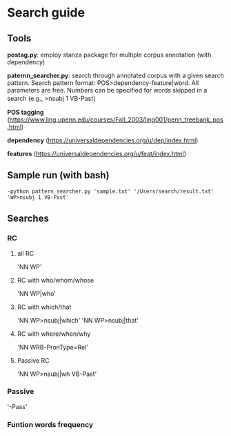  # Search guide

## Tools

**postag.py**: employ stanza package for multiple corpus annotation (with dependency)

**paternn_searcher.py**: search through annotated corpus with a given search pattern. Search pattern format: POS>dependency-feature|word. All parameters are free. Numbers can be specified for words skipped in a search (e.g., >nsubj 1 VB-Past）

**POS tagging** (https://www.ling.upenn.edu/courses/Fall_2003/ling001/penn_treebank_pos.html)

**dependency** (https://universaldependencies.org/u/dep/index.html)

**features** (https://universaldependencies.org/u/feat/index.html)

## Sample run (with bash) 

    -python pattern_searcher.py 'sample.txt' '/Users/search/result.txt' 'WP>nsubj 1 VB-Past'

## Searches 

### RC

1. all RC

   'NN WP'
   
2. RC with who/whom/whose

   'NN WP|who'
   
3. RC with which/that

   'NN WP>nsubj|which'
   'NN WP>nsubj|that'
   
5. RC with where/when/why

   'NN WRB-PronType=Rel' 
   
6. Passive RC

   'NN WP>nsubj|wh VB-Past'

### Passive

   '-Pass'

### Funtion words frequency



